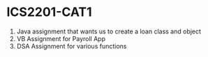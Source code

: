 # ICS2201-CAT1
1. Java assignment that wants us to create a loan class and object
2. VB Assignment for Payroll App
3. DSA Assignment for various functions
